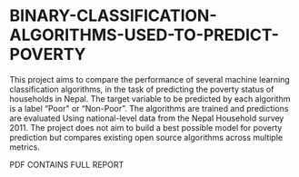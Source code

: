 # BINARY-CLASSIFICATION-ALGORITHMS-USED-TO-PREDICT-POVERTY


This project aims to compare the performance of several machine learning classification algorithms, in the task of predicting the poverty status of households in Nepal. 
The target variable to be predicted by each algorithm is a label “Poor" or “Non-Poor”. 
The algorithms are trained and predictions are evaluated Using national-level data from the Nepal Household survey 2011. 
The project does not aim to build a best possible model for poverty prediction but compares existing open source algorithms across multiple metrics.

PDF CONTAINS FULL REPORT
